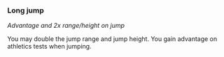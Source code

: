 
### Long jump

_Advantage and 2x range/height on jump_

You may double the jump range and jump height. You gain advantage on athletics tests when jumping.
